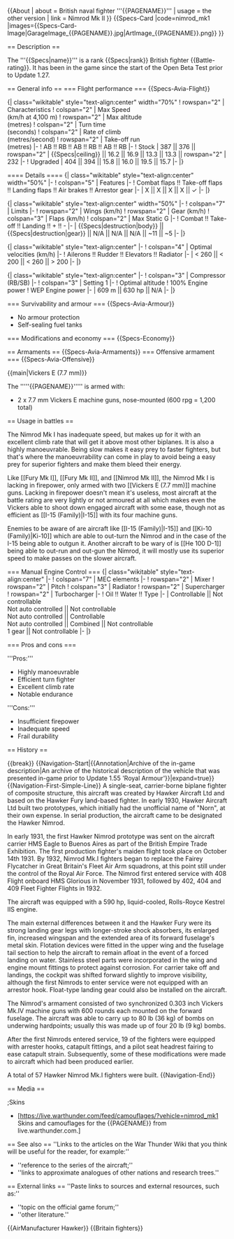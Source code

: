 {{About
| about = British naval fighter '''{{PAGENAME}}'''
| usage = the other version
| link = Nimrod Mk II
}}
{{Specs-Card
|code=nimrod_mk1
|images={{Specs-Card-Image|GarageImage_{{PAGENAME}}.jpg|ArtImage_{{PAGENAME}}.png}}
}}

== Description ==
<!-- ''In the description, the first part should be about the history of and the creation and combat usage of the aircraft, as well as its key features. In the second part, tell the reader about the aircraft in the game. Insert a screenshot of the vehicle, so that if the novice player does not remember the vehicle by name, he will immediately understand what kind of vehicle the article is talking about.'' -->
The '''{{Specs|name}}''' is a rank {{Specs|rank}} British fighter {{Battle-rating}}. It has been in the game since the start of the Open Beta Test prior to Update 1.27.

== General info ==
=== Flight performance ===
{{Specs-Avia-Flight}}
<!-- ''Describe how the aircraft behaves in the air. Speed, manoeuvrability, acceleration and allowable loads - these are the most important characteristics of the vehicle.'' -->

{| class="wikitable" style="text-align:center" width="70%"
! rowspan="2" | Characteristics
! colspan="2" | Max Speed<br>(km/h at 4,100 m)
! rowspan="2" | Max altitude<br>(metres)
! colspan="2" | Turn time<br>(seconds)
! colspan="2" | Rate of climb<br>(metres/second)
! rowspan="2" | Take-off run<br>(metres)
|-
! AB !! RB !! AB !! RB !! AB !! RB
|-
! Stock
| 387 || 376 || rowspan="2" | {{Specs|ceiling}} || 16.2 || 16.9 || 13.3 || 13.3 || rowspan="2" | 232
|-
! Upgraded
| 404 || 394 || 15.8 || 16.0 || 19.5 || 15.7
|-
|}

==== Details ====
{| class="wikitable" style="text-align:center" width="50%"
|-
! colspan="5" | Features
|-
! Combat flaps !! Take-off flaps !! Landing flaps !! Air brakes !! Arrestor gear
|-
| X || X || X || X || ✓     <!-- ✓ -->
|-
|}

{| class="wikitable" style="text-align:center" width="50%"
|-
! colspan="7" | Limits
|-
! rowspan="2" | Wings (km/h)
! rowspan="2" | Gear (km/h)
! colspan="3" | Flaps (km/h)
! colspan="2" | Max Static G
|-
! Combat !! Take-off !! Landing !! + !! -
|-
| {{Specs|destruction|body}} || {{Specs|destruction|gear}} || N/A || N/A || N/A || ~11 || ~5
|-
|}

{| class="wikitable" style="text-align:center"
|-
! colspan="4" | Optimal velocities (km/h)
|-
! Ailerons !! Rudder !! Elevators !! Radiator
|-
| < 260 || < 200 || < 260 || > 200
|-
|}

{| class="wikitable" style="text-align:center"
|-
! colspan="3" | Compressor (RB/SB)
|-
! colspan="3" | Setting 1
|-
! Optimal altitude
! 100% Engine power
! WEP Engine power
|-
| 609 m || 630 hp || N/A
|-
|}

=== Survivability and armour ===
{{Specs-Avia-Armour}}
<!-- ''Examine the survivability of the aircraft. Note how vulnerable the structure is and how secure the pilot is, whether the fuel tanks are armoured, etc. Describe the armour, if there is any, and also mention the vulnerability of other critical aircraft systems.'' -->

* No armour protection
* Self-sealing fuel tanks

=== Modifications and economy ===
{{Specs-Economy}}

== Armaments ==
{{Specs-Avia-Armaments}}
=== Offensive armament ===
{{Specs-Avia-Offensive}}
<!-- ''Describe the offensive armament of the aircraft, if any. Describe how effective the cannons and machine guns are in a battle, and also what belts or drums are better to use. If there is no offensive weaponry, delete this subsection.'' -->
{{main|Vickers E (7.7 mm)}}

The '''''{{PAGENAME}}''''' is armed with:

* 2 x 7.7 mm Vickers E machine guns, nose-mounted (600 rpg = 1,200 total)

== Usage in battles ==
<!-- ''Describe the tactics of playing in the aircraft, the features of using aircraft in a team and advice on tactics. Refrain from creating a "guide" - do not impose a single point of view, but instead, give the reader food for thought. Examine the most dangerous enemies and give recommendations on fighting them. If necessary, note the specifics of the game in different modes (AB, RB, SB).'' -->

The Nimrod Mk I has inadequate speed, but makes up for it with an excellent climb rate that will get it above most other biplanes. It is also a highly manoeuvrable. Being slow makes it easy prey to faster fighters, but that's where the manoeuvrability can come in play to avoid being a easy prey for superior fighters and make them bleed their energy.

Like [[Fury Mk I]], [[Fury Mk II]], and [[Nimrod Mk II]], the Nimrod Mk I is lacking in firepower, only armed with two [[Vickers E (7.7 mm)]] machine guns. Lacking in firepower doesn't mean it's useless, most aircraft at the battle rating are very lightly or not armoured at all which makes even the Vickers able to shoot down engaged aircraft with some ease, though not as efficient as [[I-15 (Family)|I-15]] with its four machine guns.

Enemies to be aware of are aircraft like [[I-15 (Family)|I-15]] and [[Ki-10 (Family)|Ki-10]] which are able to out-turn the Nimrod and in the case of the I-15 being able to outgun it. Another aircraft to be wary of is [[He 100 D-1]] being able to out-run and out-gun the Nimrod, it will mostly use its superior speed to make passes on the slower aircraft.

=== Manual Engine Control ===
{| class="wikitable" style="text-align:center"
|-
! colspan="7" | MEC elements
|-
! rowspan="2" | Mixer
! rowspan="2" | Pitch
! colspan="3" | Radiator
! rowspan="2" | Supercharger
! rowspan="2" | Turbocharger
|-
! Oil !! Water !! Type
|-
| Controllable || Not controllable<br>Not auto controlled || Not controllable<br>Not auto controlled || Controllable<br>Not auto controlled || Combined || Not controllable<br>1 gear || Not controllable
|-
|}

=== Pros and cons ===
<!-- ''Summarise and briefly evaluate the vehicle in terms of its characteristics and combat effectiveness. Mark its pros and cons in the bulleted list. Try not to use more than 6 points for each of the characteristics. Avoid using categorical definitions such as "bad", "good" and the like - use substitutions with softer forms such as "inadequate" and "effective".'' -->

'''Pros:'''

* Highly manoeuvrable
* Efficient turn fighter
* Excellent climb rate
* Notable endurance

'''Cons:'''

* Insufficient firepower
* Inadequate speed
* Frail durability

== History ==
<!-- ''Describe the history of the creation and combat usage of the aircraft in more detail than in the introduction. If the historical reference turns out to be too long, take it to a separate article, taking a link to the article about the vehicle and adding a block "/History" (example: <nowiki>https://wiki.warthunder.com/(Vehicle-name)/History</nowiki>) and add a link to it here using the <code>main</code> template. Be sure to reference text and sources by using <code><nowiki><ref></ref></nowiki></code>, as well as adding them at the end of the article with <code><nowiki><references /></nowiki></code>. This section may also include the vehicle's dev blog entry (if applicable) and the in-game encyclopedia description (under <code><nowiki>=== In-game description ===</nowiki></code>, also if applicable).'' -->

{{break}}
{{Navigation-Start|{{Annotation|Archive of the in-game description|An archive of the historical description of the vehicle that was presented in-game prior to Update 1.55 'Royal Armour'}}|expand=true}}
{{Navigation-First-Simple-Line}}
A single-seat, carrier-borne biplane fighter of composite structure, this aircraft was created by Hawker Aircraft Ltd and based on the Hawker Fury land-based fighter. In early 1930, Hawker Aircraft Ltd built two prototypes, which initially had the unofficial name of "Norn", at their own expense. In serial production, the aircraft came to be designated the Hawker Nimrod.

In early 1931, the first Hawker Nimrod prototype was sent on the aircraft carrier HMS Eagle to Buenos Aires as part of the British Empire Trade Exhibition. The first production fighter's maiden flight took place on October 14th 1931. By 1932, Nimrod Mk.I fighters began to replace the Fairey Flycatcher in Great Britain's Fleet Air Arm squadrons, at this point still under the control of the Royal Air Force. The Nimrod first entered service with 408 Flight onboard HMS Glorious in November 1931, followed by 402, 404 and 409 Fleet Fighter Flights in 1932.

The aircraft was equipped with a 590 hp, liquid-cooled, Rolls-Royce Kestrel IIS engine.

The main external differences between it and the Hawker Fury were its strong landing gear legs with longer-stroke shock absorbers, its enlarged fin, increased wingspan and the extended area of its forward fuselage's metal skin. Flotation devices were fitted in the upper wing and the fuselage tail section to help the aircraft to remain afloat in the event of a forced landing on water. Stainless steel parts were incorporated in the wing and engine mount fittings to protect against corrosion. For carrier take off and landings, the cockpit was shifted forward slightly to improve visibility, although the first Nimrods to enter service were not equipped with an arrestor hook. Float-type landing gear could also be installed on the aircraft.

The Nimrod's armament consisted of two synchronized 0.303 inch Vickers Mk.IV machine guns with 600 rounds each mounted on the forward fuselage. The aircraft was able to carry up to 80 lb (36 kg) of bombs on underwing hardpoints; usually this was made up of four 20 lb (9 kg) bombs.

After the first Nimrods entered service, 19 of the fighters were equipped with arrester hooks, catapult fittings, and a pilot seat headrest fairing to ease catapult strain. Subsequently, some of these modifications were made to aircraft which had been produced earlier.

A total of 57 Hawker Nimrod Mk.I fighters were built.
{{Navigation-End}}

== Media ==
<!-- ''Excellent additions to the article would be video guides, screenshots from the game, and photos.'' -->

;Skins
* [https://live.warthunder.com/feed/camouflages/?vehicle=nimrod_mk1 Skins and camouflages for the {{PAGENAME}} from live.warthunder.com.]

== See also ==
''Links to the articles on the War Thunder Wiki that you think will be useful for the reader, for example:''
* ''reference to the series of the aircraft;''
* ''links to approximate analogues of other nations and research trees.''

== External links ==
''Paste links to sources and external resources, such as:''
* ''topic on the official game forum;''
* ''other literature.''

{{AirManufacturer Hawker}}
{{Britain fighters}}